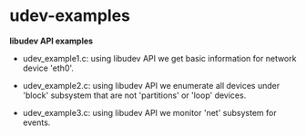 udev-examples
=============

**libudev API examples**

* udev_example1.c:
using libudev API we get basic information for network device 'eth0'.

* udev_example2.c:
using libudev API we enumerate all devices under 'block' subsystem that are not 'partitions' or 'loop' devices.

* udev_example3.c:
using libudev API we monitor 'net' subsystem for events.
